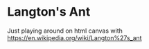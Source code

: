 # Langton's Ant

Just playing around on html canvas with https://en.wikipedia.org/wiki/Langton%27s_ant